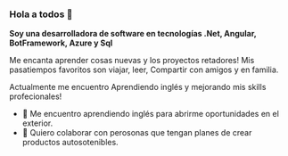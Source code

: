### Hola a todos 👋

**Soy una desarrolladora de software en tecnologías .Net,  Angular, BotFramework, Azure y Sql** 

Me encanta aprender cosas nuevas y los proyectos retadores!
Mis pasatiempos favoritos son viajar, leer, Compartir con amigos y en familia. 

Actualmente me encuentro Aprendiendo inglés y mejorando mis skills profecionales!

- 🌱 Me encuentro aprendiendo inglés para abrirme oportunidades en el exterior.
- 👯 Quiero colaborar con perosonas que tengan planes de crear productos autosotenibles.
